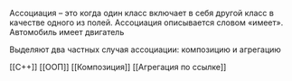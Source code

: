 Ассоциация – это когда один класс включает в себя другой класс в качестве одного из полей. Ассоциация описывается словом «имеет». Автомобиль имеет двигатель

Выделяют два частных случая ассоциации: композицию и агрегацию



[[C++]] [[ООП]] [[Композиция]] [[Агрегация по ссылке]]
